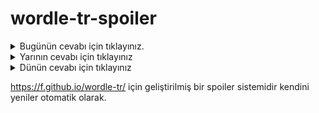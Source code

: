 # wordle-tr-spoiler

<details>
  <summary>Bugünün cevabı için tıklayınız.</summary>
  <br>
    <b> sadık </b>
</details>

<details>
  <summary>Yarının cevabı için tıklayınız</summary>
  <br>
   <b> havlı </b>
</details>

<details>
  <summary>Dünün cevabı için tıklayınız </summary>
  <br>
  <b> edebi </b>
</details>

https://f.github.io/wordle-tr/ için geliştirilmiş bir spoiler sistemidir kendini yeniler otomatik olarak.

